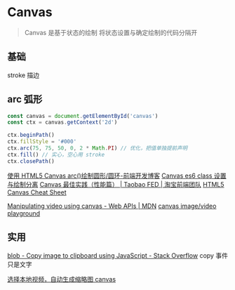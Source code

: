 # Canvas

> Canvas 是基于状态的绘制 将状态设置与确定绘制的代码分隔开

## 基础

stroke 描边

## arc 弧形

```js
const canvas = document.getElementById('canvas')
const ctx = canvas.getContext('2d')

ctx.beginPath()
ctx.fillStyle = '#000'
ctx.arc(75, 75, 50, 0, 2 * Math.PI) // 优化，把值单独提前声明
ctx.fill() // 实心，空心用 stroke
ctx.closePath()
```

[使用 HTML5 Canvas arc()绘制圆形/圆环-前端开发博客](http://caibaojian.com/html5-canvas-arc.html)
[Canvas es6 class 设置与绘制分离](https://codepen.io/jobsboris27/pen/rOzwLw/?editors=0010)
[Canvas 最佳实践（性能篇） | Taobao FED | 淘宝前端团队](http://taobaofed.org/blog/2016/02/22/canvas-performance/index.html)
[HTML5 Canvas Cheat Sheet](http://cheatsheetworld.com/programming/html5-canvas-cheat-sheet/)

[Manipulating video using canvas - Web APIs | MDN](https://developer.mozilla.org/en-US/docs/Web/API/Canvas_API/Manipulating_video_using_canvas)
[canvas image/video playground](https://codepen.io/cyio/pen/JjXKmEQ?editors=1011)

## 实用
[blob - Copy image to clipboard using JavaScript - Stack Overflow](https://stackoverflow.com/questions/60400589/copy-image-to-clipboard-using-javascript)
copy 事件只是文字


[选择本地视频，自动生成缩略图 canvas](https://codepen.io/cyio/pen/QWNvvjX?editors=1011)

